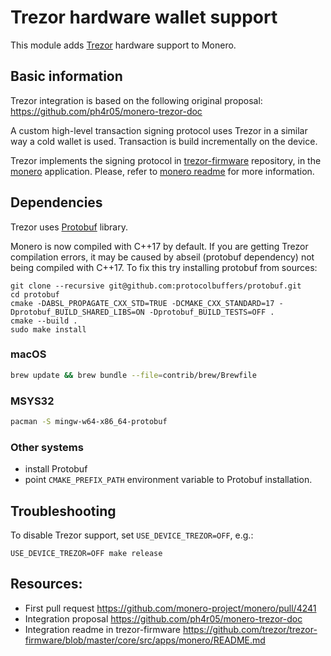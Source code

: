 # Trezor hardware wallet support

This module adds [Trezor] hardware support to Monero.


## Basic information

Trezor integration is based on the following original proposal: https://github.com/ph4r05/monero-trezor-doc

A custom high-level transaction signing protocol uses Trezor in a similar way a cold wallet is used. 
Transaction is build incrementally on the device. 

Trezor implements the signing protocol in [trezor-firmware] repository, in the [monero](https://github.com/trezor/trezor-firmware/tree/master/core/src/apps/monero) application.
Please, refer to [monero readme](https://github.com/trezor/trezor-firmware/blob/master/core/src/apps/monero/README.md) for more information.

## Dependencies

Trezor uses [Protobuf](https://protobuf.dev/) library.

Monero is now compiled with C++17 by default. If you are getting Trezor compilation errors, it may be caused by abseil (protobuf dependency) not being compiled with C++17.
To fix this try installing protobuf from sources:

```shell
git clone --recursive git@github.com:protocolbuffers/protobuf.git
cd protobuf
cmake -DABSL_PROPAGATE_CXX_STD=TRUE -DCMAKE_CXX_STANDARD=17 -Dprotobuf_BUILD_SHARED_LIBS=ON -Dprotobuf_BUILD_TESTS=OFF .
cmake --build .
sudo make install
```

### macOS

```bash
brew update && brew bundle --file=contrib/brew/Brewfile
```

### MSYS32

```bash
pacman -S mingw-w64-x86_64-protobuf
```

### Other systems

- install Protobuf
- point `CMAKE_PREFIX_PATH` environment variable to Protobuf installation.

## Troubleshooting

To disable Trezor support, set `USE_DEVICE_TREZOR=OFF`, e.g.:

```shell
USE_DEVICE_TREZOR=OFF make release
```

## Resources:

- First pull request https://github.com/monero-project/monero/pull/4241
- Integration proposal https://github.com/ph4r05/monero-trezor-doc
- Integration readme in trezor-firmware https://github.com/trezor/trezor-firmware/blob/master/core/src/apps/monero/README.md

[Trezor]: https://trezor.io/
[trezor-firmware]: https://github.com/trezor/trezor-firmware/
